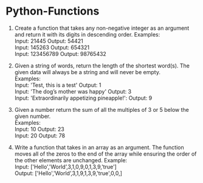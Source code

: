 # Python-Functions
1. Create a function that takes any non-negative integer as an argument and return it with its digits in descending order.
Examples:                                                                             
Input: 21445 Output: 54421                                                                                        
Input: 145263 Output: 654321                                                                                        
Input: 123456789 Output: 98765432                                                                               

2. Given a string of words, return the length of the shortest word(s). The given data will always be a string and will never be empty.                                                                                                    
Examples:                                                                                                           
Input: 'Test, this is a test' Output: 1                                                                           
Input: 'The dog’s mother was happy' Output: 3                                                                     
Input: 'Extraordinarily appetizing pineapple!': Output: 9                                                     

3. Given a number return the sum of all the multiples of 3 or 5 below the given number.                                                                       
Examples:                                                                                                                         
Input: 10 Output: 23                                                                                                  
Input: 20 Output: 78                                                                                                

4. Write a function that takes in an array as an argument. The function moves all of the zeros to the end of the array while ensuring the order of the other elements are unchanged.
Example:                                                                                                                    
Input: ['Hello','World’,3,1,0,9,0,1,3,9,'true']                                                                                           
Output: ['Hello','World’,3,1,9,1,3,9,'true',0,0,]
